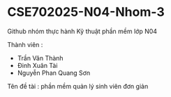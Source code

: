 # CSE702025-N04-Nhom-3

Github nhóm thực hành Kỹ thuật phần mềm lớp N04

Thành viên : 
- Trần Văn Thành
- Đinh Xuân Tài
- Nguyễn Phan Quang Sơn

Tên đề tài : phần mềm quản lý sinh viên đơn giản 
